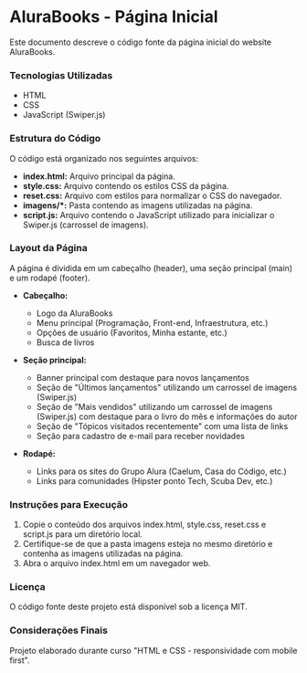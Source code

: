 # AluraBooks - Página Inicial

Este documento descreve o código fonte da página inicial do website AluraBooks.

### Tecnologias Utilizadas
* HTML
* CSS
* JavaScript (Swiper.js)

### Estrutura do Código
O código está organizado nos seguintes arquivos:

* **index.html:** Arquivo principal da página.
* **style.css:** Arquivo contendo os estilos CSS da página.
* **reset.css:** Arquivo com estilos para normalizar o CSS do navegador.
* **imagens/*:** Pasta contendo as imagens utilizadas na página.
* **script.js:** Arquivo contendo o JavaScript utilizado para inicializar o Swiper.js (carrossel de imagens).

### Layout da Página
A página é dividida em um cabeçalho (header), uma seção principal (main) e um rodapé (footer).

* **Cabeçalho:**
  * Logo da AluraBooks
  * Menu principal (Programação, Front-end, Infraestrutura, etc.)
  * Opções de usuário (Favoritos, Minha estante, etc.)
  * Busca de livros
    
    
* **Seção principal:**
  * Banner principal com destaque para novos lançamentos
  * Seção de "Últimos lançamentos" utilizando um carrossel de imagens (Swiper.js)
  * Seção de "Mais vendidos" utilizando um carrossel de imagens (Swiper.js) com destaque para o livro do mês e informações do autor
  * Seção de "Tópicos visitados recentemente" com uma lista de links
  * Seção para cadastro de e-mail para receber novidades
     
    
* **Rodapé:**
  * Links para os sites do Grupo Alura (Caelum, Casa do Código, etc.)
  * Links para comunidades (Hipster ponto Tech, Scuba Dev, etc.)
   
   
   
### Instruções para Execução
1. Copie o conteúdo dos arquivos index.html, style.css, reset.css e script.js para um diretório local.
2. Certifique-se de que a pasta imagens esteja no mesmo diretório e contenha as imagens utilizadas na página.
3. Abra o arquivo index.html em um navegador web.

### Licença
O código fonte deste projeto está disponível sob a licença MIT.

### Considerações Finais
Projeto elaborado durante curso "HTML e CSS - responsividade com mobile first".
